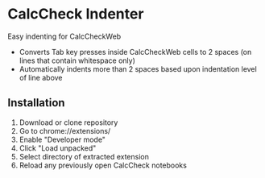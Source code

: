 # CalcCheck Indenter
Easy indenting for CalcCheckWeb

- Converts Tab key presses inside CalcCheckWeb cells to 2 spaces (on lines that contain whitespace only)
- Automatically indents more than 2 spaces based upon indentation level of line above

## Installation

1. Download or clone repository
2. Go to chrome://extensions/
3. Enable "Developer mode"
4. Click "Load unpacked"
5. Select directory of extracted extension
6. Reload any previously open CalcCheck notebooks
